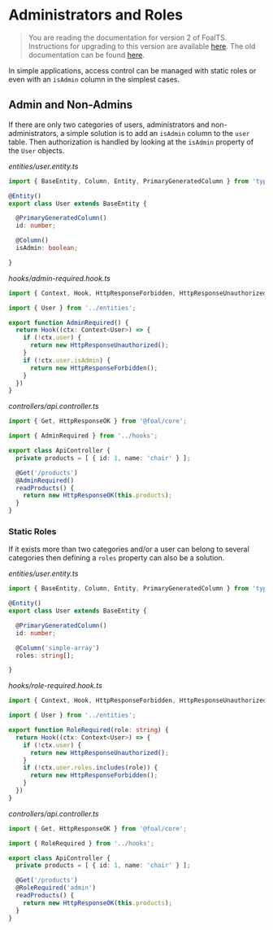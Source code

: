 # Administrators and Roles

> You are reading the documentation for version 2 of FoalTS. Instructions for upgrading to this version are available [here](../upgrade-to-v2/index.md). The old documentation can be found [here](https://github.com/FoalTS/foal/tree/v1/docs).

In simple applications, access control can be managed with static roles or even with an `isAdmin` column in the simplest cases.

## Admin and Non-Admins

If there are only two categories of users, administrators and non-administrators, a simple solution is to add an `isAdmin` column to the `user` table. Then authorization is handled by looking at the `isAdmin` property of the `User` objects.

*entities/user.entity.ts*
```typescript
import { BaseEntity, Column, Entity, PrimaryGeneratedColumn } from 'typeorm';

@Entity()
export class User extends BaseEntity {

  @PrimaryGeneratedColumn()
  id: number;

  @Column()
  isAdmin: boolean;

}
```

*hooks/admin-required.hook.ts*
```typescript
import { Context, Hook, HttpResponseForbidden, HttpResponseUnauthorized } from '@foal/core';

import { User } from '../entities';

export function AdminRequired() {
  return Hook((ctx: Context<User>) => {
    if (!ctx.user) {
      return new HttpResponseUnauthorized();
    }
    if (!ctx.user.isAdmin) {
      return new HttpResponseForbidden();
    }
  })
}
```

*controllers/api.controller.ts*
```typescript
import { Get, HttpResponseOK } from '@foal/core';

import { AdminRequired } from '../hooks';

export class ApiController {
  private products = [ { id: 1, name: 'chair' } ];

  @Get('/products')
  @AdminRequired()
  readProducts() {
    return new HttpResponseOK(this.products);
  }
}
```

### Static Roles

If it exists more than two categories and/or a user can belong to several categories then defining a `roles` property can also be a solution.

*entities/user.entity.ts*
```typescript
import { BaseEntity, Column, Entity, PrimaryGeneratedColumn } from 'typeorm';

@Entity()
export class User extends BaseEntity {

  @PrimaryGeneratedColumn()
  id: number;

  @Column('simple-array')
  roles: string[];

}
```

*hooks/role-required.hook.ts*
```typescript
import { Context, Hook, HttpResponseForbidden, HttpResponseUnauthorized } from '@foal/core';

import { User } from '../entities';

export function RoleRequired(role: string) {
  return Hook((ctx: Context<User>) => {
    if (!ctx.user) {
      return new HttpResponseUnauthorized();
    }
    if (!ctx.user.roles.includes(role)) {
      return new HttpResponseForbidden();
    }
  })
}
```

*controllers/api.controller.ts*
```typescript
import { Get, HttpResponseOK } from '@foal/core';

import { RoleRequired } from '../hooks';

export class ApiController {
  private products = [ { id: 1, name: 'chair' } ];

  @Get('/products')
  @RoleRequired('admin')
  readProducts() {
    return new HttpResponseOK(this.products);
  }
}
```
